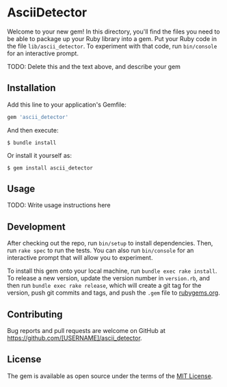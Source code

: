 # AsciiDetector

Welcome to your new gem! In this directory, you'll find the files you need to be able to package up your Ruby library into a gem. Put your Ruby code in the file `lib/ascii_detector`. To experiment with that code, run `bin/console` for an interactive prompt.

TODO: Delete this and the text above, and describe your gem

## Installation

Add this line to your application's Gemfile:

```ruby
gem 'ascii_detector'
```

And then execute:

    $ bundle install

Or install it yourself as:

    $ gem install ascii_detector

## Usage

TODO: Write usage instructions here

## Development

After checking out the repo, run `bin/setup` to install dependencies. Then, run `rake spec` to run the tests. You can also run `bin/console` for an interactive prompt that will allow you to experiment.

To install this gem onto your local machine, run `bundle exec rake install`. To release a new version, update the version number in `version.rb`, and then run `bundle exec rake release`, which will create a git tag for the version, push git commits and tags, and push the `.gem` file to [rubygems.org](https://rubygems.org).

## Contributing

Bug reports and pull requests are welcome on GitHub at https://github.com/[USERNAME]/ascii_detector.


## License

The gem is available as open source under the terms of the [MIT License](https://opensource.org/licenses/MIT).
